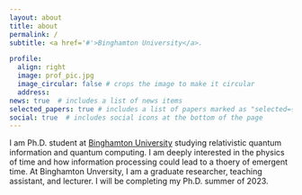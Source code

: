 ```yaml
---
layout: about
title: about
permalink: /
subtitle: <a href='#'>Binghamton University</a>.

profile:
  align: right
  image: prof_pic.jpg
  image_circular: false # crops the image to make it circular
  address:
news: true  # includes a list of news items
selected_papers: true # includes a list of papers marked as "selected={true}"
social: true  # includes social icons at the bottom of the page
---
```


I am Ph.D. student at [Binghamton University](https://www.binghamton.edu/) studying relativistic quantum information and quantum computing. I am deeply interested in the physics of time and how information processing could lead to a thoery of emergent time. At Binghamton Unversity, I am a graduate researcher, teaching assistant, and lecturer. I will be completing my Ph.D. summer of 2023.
